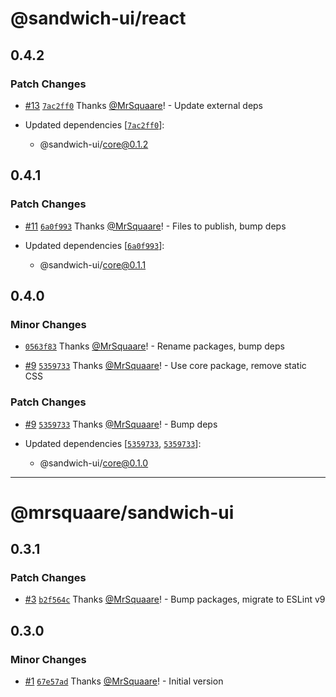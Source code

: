 # @sandwich-ui/react

## 0.4.2

### Patch Changes

- [#13](https://github.com/MrSquaare/sandwich-ui/pull/13) [`7ac2ff0`](https://github.com/MrSquaare/sandwich-ui/commit/7ac2ff0a5e0bb5505dd77c6d43f17473c4d78c76) Thanks [@MrSquaare](https://github.com/MrSquaare)! - Update external deps

- Updated dependencies [[`7ac2ff0`](https://github.com/MrSquaare/sandwich-ui/commit/7ac2ff0a5e0bb5505dd77c6d43f17473c4d78c76)]:
  - @sandwich-ui/core@0.1.2

## 0.4.1

### Patch Changes

- [#11](https://github.com/MrSquaare/sandwich-ui/pull/11) [`6a0f993`](https://github.com/MrSquaare/sandwich-ui/commit/6a0f9936d018e478602a801ec80c95b4c414d872) Thanks [@MrSquaare](https://github.com/MrSquaare)! - Files to publish, bump deps

- Updated dependencies [[`6a0f993`](https://github.com/MrSquaare/sandwich-ui/commit/6a0f9936d018e478602a801ec80c95b4c414d872)]:
  - @sandwich-ui/core@0.1.1

## 0.4.0

### Minor Changes

- [`0563f83`](https://github.com/MrSquaare/sandwich-ui/commit/0563f833a175875d357d8c5aa9a7efc37f2a3cee) Thanks [@MrSquaare](https://github.com/MrSquaare)! - Rename packages, bump deps

- [#9](https://github.com/MrSquaare/sandwich-ui/pull/9) [`5359733`](https://github.com/MrSquaare/sandwich-ui/commit/53597336cdedb347f282eb81e6917f59596194bf) Thanks [@MrSquaare](https://github.com/MrSquaare)! - Use core package, remove static CSS

### Patch Changes

- [#9](https://github.com/MrSquaare/sandwich-ui/pull/9) [`5359733`](https://github.com/MrSquaare/sandwich-ui/commit/53597336cdedb347f282eb81e6917f59596194bf) Thanks [@MrSquaare](https://github.com/MrSquaare)! - Bump deps

- Updated dependencies [[`5359733`](https://github.com/MrSquaare/sandwich-ui/commit/53597336cdedb347f282eb81e6917f59596194bf), [`5359733`](https://github.com/MrSquaare/sandwich-ui/commit/53597336cdedb347f282eb81e6917f59596194bf)]:
  - @sandwich-ui/core@0.1.0

---

# @mrsquaare/sandwich-ui

## 0.3.1

### Patch Changes

- [#3](https://github.com/MrSquaare/sandwich-ui/pull/3) [`b2f564c`](https://github.com/MrSquaare/sandwich-ui/commit/b2f564cbfdd825519727065e9037e2f6c6d9c02f) Thanks [@MrSquaare](https://github.com/MrSquaare)! - Bump packages, migrate to ESLint v9

## 0.3.0

### Minor Changes

- [#1](https://github.com/MrSquaare/sandwich-ui/pull/1) [`67e57ad`](https://github.com/MrSquaare/sandwich-ui/commit/67e57ad4e631cc20297386ad3099dfe48aceae87) Thanks [@MrSquaare](https://github.com/MrSquaare)! - Initial version
